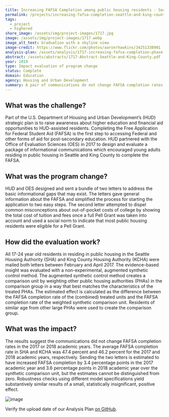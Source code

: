 ```yaml
---
title: Increasing FAFSA Completion among public housing residents - Seattle and King County
permalink: /projects/increasing-fafsa-completion-seattle-and-king-county/
tags: 
  - project
  - highered
share_image: /assets/img/project-images/1717.jpg
image: /assets/img/project-images/1717.webp
image_alt_text: Graduation with a skyline view
image-credit: https://www.flickr.com/photos/aaronrhawkins/34251338901
analysis-plan: /assets/analysis/1717-increasing-fafsa-completion-phase-2.pdf
abstract: /assets/abstracts/1717-Abstract-Seattle-and-King-County.pdf
year: 2019
type: Impact evaluation of program change
status: Complete
domain: Education
agency: Housing and Urban Development
summary: A pair of communications do not change FAFSA completion rates
---
```


## What was the challenge?

Part of the U.S. Department of Housing and Urban Development’s (HUD) strategic plan is to raise awareness about higher education and financial aid opportunities to HUD-assisted residents. Completing the Free Application for Federal Student Aid (FAFSA) is the first step to accessing Federal and other forms of aid for post-secondary education. HUD partnered with the Office of Evaluation Sciences (OES) in 2017 to design and evaluate a package of informational communications which encouraged young adults residing in public housing in Seattle and King County to complete the FAFSA.

## What was the program change?

HUD and OES designed and sent a bundle of two letters to address the basic informational gaps that may exist. The letters gave general information about the FAFSA and simplified the process for starting the application to two easy steps. The second letter attempted to dispel common misconceptions about out-of-pocket costs of college by showing the total cost of tuition and fees once a full Pell Grant was taken into account and used a social norm to indicate that most public housing residents were eligible for a Pell Grant.

## How did the evaluation work?

All 17-24 year old residents in residing in public housing in the Seattle Housing Authority (SHA) and King County Housing Authority (KCHA) were mailed both letters between February and April 2017. The evidence-based insight was evaluated with a non-experimental, augmented synthetic control method. The augmented synthetic control method creates a comparison unit by weighting other public housing authorities (PHAs) in the comparison group in a way that best matches the characteristics of the treated PHAs. The estimated effect is calculated as the difference between the FAFSA completion rate of the (combined) treated units and the FAFSA completion rate of the weighted synthetic comparison unit. Residents of similar age from other large PHAs were used to create the comparison group. 

## What was the impact?

The results suggest the communications did not change FAFSA completion rates in the 2017 or 2018 academic years. The average FAFSA completion rate in SHA and KCHA was 47.4 percent and 46.2 percent for the 2017 and 2018 academic years, respectively. Sending the two letters is estimated to have increased FAFSA completion by 3.4 percentage points in the 2017 academic year and 3.6 percentage points in 2018 academic year over the synthetic comparison unit, but the estimates cannot be distinguished from zero. Robustness checks using different model specifications yield substantively similar results of a small, statistically insignificant, positive effect.

![image]({{site.baseurl}}/assets/img/project-images/1717-seattle-graph.webp)

Verify the upload date of our Analysis Plan <a href="https://github.com/gsa-oes/office-of-evaluation-sciences/commits/master/assets/analysis/1717-increasing-fafsa-completion-phase-2.pdf">on GitHub</a>.
